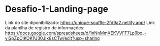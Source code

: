 # Desafio-1-Landing-page

Link do site diponibilizado: https://unique-souffle-2fd9a2.netlify.app/
Link da planilha de registro de informações: https://docs.google.com/spreadsheets/d/1nNnMmXEKVVFF7Lp9bx_-vlSpZpClKOK1U30JIx8sCTw/edit?usp=sharing